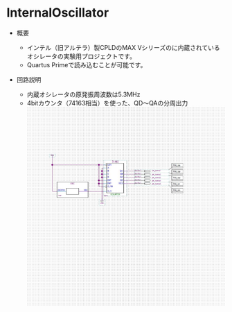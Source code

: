 # InternalOscillator
* 概要
  * インテル（旧アルテラ）製CPLDのMAX Vシリーズのに内蔵されているオシレータの実験用プロジェクトです。
  * Quartus Primeで読み込むことが可能です。

* 回路説明
  * 内蔵オシレータの原発振周波数は5.3MHz
  * 4bitカウンタ（74163相当）を使った、QD～QAの分周出力
![](InternalOscillator.jpg)
